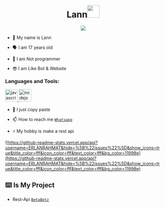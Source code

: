 <h1 align="center">Lann<img src="https://user-images.githubusercontent.com/1303154/88677602-1635ba80-d120-11ea-84d8-d263ba5fc3c0.gif" width="40px" alt=""><br></h1>
<p align="center">
<img src="https://f.top4top.io/p_2264oibha0.jpg" />
</p>

<p align="center">

- 👼 My name is Lann

- 🗣️ I am 17 years old 

- 🔭 I am Not programmer
 
- 😎 I am Like Bot & Website
</p>


<h3 align="left">Languages and Tools:</h3>

<p align="left"> <a href="https://betabotz-api.herokuapp.com" target="_blank"> <img src="https://img.shields.io/badge/-JavaScript-black?style=flat-square&logo=javascript" alt="javascript" width="40" height="40"/> </a> <a href="https://nodejs.org" target="_blank"> <img src="https://img.shields.io/badge/-Node.js-black?style=flat-square&logo=Node.js" alt="nodejs" width="40" height="40"/> </a> </p>

- 🤝 I just copy paste

- 📫 How to reach me  [`Whatsapp`](https://wa.me/6285803583481?text=halo+bang)

- ⚡ My hobby is make a rest api

![https://github-readme-stats.vercel.app/api?username=ERLANRAHMAT&hide=%5B%22issues%22%5D&show_icons=true&title_color=fff&icon_color=fff&text_color=fff&bg_color=11998e](https://github-readme-stats.vercel.app/api?username=ERLANRAHMAT&hide=%5B%22issues%22%5D&show_icons=true&title_color=fff&icon_color=fff&text_color=fff&bg_color=11998e)

## ⌨️ Is My Project
* Rest-Api [`BetaBotz`](https://www.fxacb-api.my.id)

